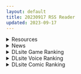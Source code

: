 ```yaml
---
layout: default
title: 20230917 RSS Reader
updated: 2023-09-17
---
```


<details class='content-parent'>
<summary>
Resources
</summary>
<details class='content-child'>
<summary>
<span class='rss-title'> [无修正][未知字幕组][バニラ] となりのお姉さん 1+2 </span> <a class='rss-link' href='https://gmgard.com/gm123609' target='_blank'>&nbsp;</a>
<div class='rss-published'> 🕛 20230916 12:35:45</div>
</summary>
<img src="https://iili.io/JHj7ggn.gif" /><br /><p>男主为了想见到童年遇到的大姐姐 所经历的一系列事</p>
</details>
<details class='content-child'>
<summary>
<span class='rss-title'> [無盡黃油!!再開!!!]霸屏NG网TOP1近二十年的Flash黄油 </span> <a class='rss-link' href='https://gmgard.com/gm123608' target='_blank'>&nbsp;</a>
<div class='rss-published'> 🕛 20230916 09:54:44</div>
</summary>
<img src="https://i.postimg.cc/R04pT0PF/FNF-NEW-1.png" /><br /><p>初看本文者推荐查看前文：</p>
</details>
<details class='content-child'>
<summary>
<span class='rss-title'> [官中][RJ01081301][ぺぺろんちーの]冒険者の宿へようこそ!2 </span> <a class='rss-link' href='https://gmgard.com/gm123607' target='_blank'>&nbsp;</a>
<div class='rss-published'> 🕛 20230916 05:13:07</div>
</summary>
<img src="https://static.gmgard.us/Images/upload/14918161010567466.jpg" /><br /><p>这款神级经营SLG居然今天出第二部了推荐给大家价值170元

欢迎来到冒险者旅馆2 DL官方中文版

游戏概述：
这是一款由[ぺぺろんちーの]社团制作的日式SLG大型游戏。
游戏内容丰富的一批，粗略估计需要五个小时以上游戏时间。
各种事件非常丰富，每个角色都有超过社保CG！
独特的SLG经营+睡奸玩法，也是新鲜感十足！
可以说是非常值得体验的大作SLG游戏！总之不玩就是亏！
进入游戏不是中文的左上</p>
</details>
<details class='content-child'>
<summary>
<span class='rss-title'> [自购][RJ406835][Riez-ON]駆動妖精アイディールレイズ </span> <a class='rss-link' href='https://gmgard.com/gm123605' target='_blank'>&nbsp;</a>
<div class='rss-published'> 🕛 20230916 05:08:26</div>
</summary>
<img src="https://static.gmgard.us/Images/upload/17364160203227710.jpg" /><br /><p>驱动妖精.jpg她终于在0点发售了</p>
</details>

</details>
<details class='content-parent'>
<summary>
News
</summary>

</details>
<details class='content-parent'>
<summary>
DLsite Game Ranking
</summary>
<details class='content-child'>
<summary>
<span class='rss-title'> 駆動妖精アイディールレイズ [Riez-ON] </span> <a class='rss-link' href='https://www.dlsite.com/maniax/work/=/product_id/RJ406835.html' target='_blank'>&nbsp;</a>
<div class='rss-published'> 🕛 20230917 13:09:09</div>
</summary>
<img src ="http://img.dlsite.jp/modpub/images2/work/doujin/RJ407000/RJ406835_img_main.jpg"/><br/>「舞え、超音速の機械妖精」近未来SFハイスピード3Dアクションへようこそ
</details>
<details class='content-child'>
<summary>
<span class='rss-title'> 冒険者の宿へようこそ!2 [ぺぺろんちーの] </span> <a class='rss-link' href='https://www.dlsite.com/maniax/work/=/product_id/RJ01081301.html' target='_blank'>&nbsp;</a>
<div class='rss-published'> 🕛 20230917 13:09:09</div>
</summary>
<img src ="http://img.dlsite.jp/modpub/images2/work/doujin/RJ01082000/RJ01081301_img_main.jpg"/><br/>新たな冒険者の宿へお待ちしております。
</details>
<details class='content-child'>
<summary>
<span class='rss-title'> 通勤道中であの娘がみだらな行為をしてくる話【アニメ版】 [噓つき屋別館] </span> <a class='rss-link' href='https://www.dlsite.com/maniax/work/=/product_id/RJ01084296.html' target='_blank'>&nbsp;</a>
<div class='rss-published'> 🕛 20230917 13:09:09</div>
</summary>
<img src ="http://img.dlsite.jp/modpub/images2/work/doujin/RJ01085000/RJ01084296_img_main.jpg"/><br/>毎日億劫な通勤電車の中、いつも向かいに座っているあの娘。彼女はある日、あなたに向かってスカートをまくってパンツを見せつけてきた。毎朝パンツを見せつけられ彼女のエロさにハマっていってしまう…… もっと”イイコト”を期待して隣に座ってみると、期待に応えるように今度手コキをしてくれた。どうやら彼女もこの行為を楽しんでいる様子……
</details>
<details class='content-child'>
<summary>
<span class='rss-title'> WHISPERER [GuroGameGuy] </span> <a class='rss-link' href='https://www.dlsite.com/maniax/work/=/product_id/RJ01096672.html' target='_blank'>&nbsp;</a>
<div class='rss-published'> 🕛 20230917 13:09:09</div>
</summary>
<img src ="http://img.dlsite.jp/modpub/images2/work/doujin/RJ01097000/RJ01096672_img_main.jpg"/><br/>ハンター族のヒロインは、悪魔と未知の疫病によって侵された人間の大陸を救うため、一人で戦いに身を投じます。しかし、王国の地下にはより深い秘密が隠されており、彼女を待ち受ける未知の脅威が襲ってくる。
</details>
<details class='content-child'>
<summary>
<span class='rss-title'> 護身術道場 秘密のNTRレッスン -葵編- [WAKUWAKU] </span> <a class='rss-link' href='https://www.dlsite.com/maniax/work/=/product_id/RJ01083821.html' target='_blank'>&nbsp;</a>
<div class='rss-published'> 🕛 20230917 13:09:09</div>
</summary>
<img src ="http://img.dlsite.jp/modpub/images2/work/doujin/RJ01084000/RJ01083821_img_main.jpg"/><br/>護身術道場 秘密のNTRレッスンのDLCをプレイする為には、別途ゲーム本体が必要です。山神の娘である葵ちゃんと主人公のストーリーを描いています。
</details>

</details>
<details class='content-parent'>
<summary>
DLsite Voice Ranking
</summary>
<details class='content-child'>
<summary>
<span class='rss-title'> 通勤道中であの娘がみだらな行為をしてくる話【ASMRボイスドラマ版】 [噓つき屋別館] </span> <a class='rss-link' href='https://www.dlsite.com/maniax/work/=/product_id/RJ01084305.html' target='_blank'>&nbsp;</a>
<div class='rss-published'> 🕛 20230917 13:09:13</div>
</summary>
<img src ="http://img.dlsite.jp/modpub/images2/work/doujin/RJ01085000/RJ01084305_img_main.jpg"/><br/>毎日億劫な通勤電車の中、いつも向かいに座っているあの娘。彼女はある日、あなたに向かってスカートをまくってパンツを見せつけてきた。毎朝パンツを見せつけられ彼女のエロさにハマっていってしまう…… もっと”イイコト”を期待して隣に座ってみると、期待に応えるように今度手コキをしてくれた。どうやら彼女もこの行為を楽しんでいる様子……
</details>
<details class='content-child'>
<summary>
<span class='rss-title'> 【碧蓝航线ASMR】治愈指挥官小队！修女怨仇的温柔音感疗愈 [アトリエメール] </span> <a class='rss-link' href='https://www.dlsite.com/maniax/work/=/product_id/RJ01096844.html' target='_blank'>&nbsp;</a>
<div class='rss-published'> 🕛 20230917 13:09:13</div>
</summary>
<img src ="http://img.dlsite.jp/modpub/images2/work/doujin/RJ01097000/RJ01096844_img_main.jpg"/><br/>「啊呀，真巧…不，这算是必然吧？」
</details>
<details class='content-child'>
<summary>
<span class='rss-title'> 下课后陪睡俱乐部～在双JK和叶和和歌的胸枕上舒服地休息～ [青春×フェティシズム] </span> <a class='rss-link' href='https://www.dlsite.com/maniax/work/=/product_id/RJ01088442.html' target='_blank'>&nbsp;</a>
<div class='rss-published'> 🕛 20230917 13:09:13</div>
</summary>
<img src ="http://img.dlsite.jp/modpub/images2/work/doujin/RJ01089000/RJ01088442_img_main.jpg"/><br/>超密接陪睡场景♪「交给我吧?」「我,也会努力的」 这次是夜晚下课后的色色陪睡体验!会温柔地引导您的积极&清纯JK组合。 积极JK和叶,和拥有色色胸部的和歌会在您耳边甜甜低语诱导您边射精边舒服地睡去♪
</details>
<details class='content-child'>
<summary>
<span class='rss-title'> 【ASMR音聲】與妹妹的同居日常【中文音聲】 [雲際線工作室] </span> <a class='rss-link' href='https://www.dlsite.com/maniax/work/=/product_id/RJ01092843.html' target='_blank'>&nbsp;</a>
<div class='rss-published'> 🕛 20230917 13:09:13</div>
</summary>
<img src ="http://img.dlsite.jp/modpub/images2/work/doujin/RJ01093000/RJ01092843_img_main.jpg"/><br/>某天你醒來之後發現自己變成了悠白的哥哥,與悠白度過了一個有點日常但又有些異常的日子。
</details>
<details class='content-child'>
<summary>
<span class='rss-title'> 【碧藍航線ASMR】治愈指揮官小隊！修女怨仇的溫柔音感療愈 [アトリエメール] </span> <a class='rss-link' href='https://www.dlsite.com/maniax/work/=/product_id/RJ01096846.html' target='_blank'>&nbsp;</a>
<div class='rss-published'> 🕛 20230917 13:09:13</div>
</summary>
<img src ="http://img.dlsite.jp/modpub/images2/work/doujin/RJ01097000/RJ01096846_img_main.jpg"/><br/>「啊呀，真巧…不，這算是必然吧？」
</details>

</details>
<details class='content-parent'>
<summary>
DLsite Comic Ranking
</summary>
<details class='content-child'>
<summary>
<span class='rss-title'> まんこく武術会3〜鬼逝き⭐くノ一拷問編〜 [岡本画伯] </span> <a class='rss-link' href='https://www.dlsite.com/maniax/work/=/product_id/RJ01093491.html' target='_blank'>&nbsp;</a>
<div class='rss-published'> 🕛 20230917 13:09:16</div>
</summary>
<img src ="http://img.dlsite.jp/modpub/images2/work/doujin/RJ01094000/RJ01093491_img_main.jpg"/><br/>女子高生くノ一 が魔人を絶滅させるべく立ち上がった! しかし返り討ちに遭い、魔人たちの【快楽忍術】の餌食になってしまう・・!
</details>
<details class='content-child'>
<summary>
<span class='rss-title'> 共墮2～發誓結婚的女友被人奪走的我最終也一同雌墮的末路～ [トランス・トリビューン] </span> <a class='rss-link' href='https://www.dlsite.com/maniax/work/=/product_id/RJ01090245.html' target='_blank'>&nbsp;</a>
<div class='rss-published'> 🕛 20230917 13:09:16</div>
</summary>
<img src ="http://img.dlsite.jp/modpub/images2/work/doujin/RJ01091000/RJ01090245_img_main.jpg"/><br/>「成對」墮落的兩人,其結局是……!?男女雙方一同被人寢取的·女裝雌墮物語!!
</details>
<details class='content-child'>
<summary>
<span class='rss-title'> 飯犯トラベラーズ 博多集団レ●プ旅行 同人誌版 [STUDIOふあん] </span> <a class='rss-link' href='https://www.dlsite.com/maniax/work/=/product_id/RJ301771.html' target='_blank'>&nbsp;</a>
<div class='rss-published'> 🕛 20230917 13:09:16</div>
</summary>
<img src ="http://img.dlsite.jp/modpub/images2/work/doujin/RJ302000/RJ301771_img_main.jpg"/><br/>男3人、博多をぶらりグルメ&レイプの旅134ページ。
</details>
<details class='content-child'>
<summary>
<span class='rss-title'> メイド教育3-没落貴族瑠璃川椿- [きょくちょ局] </span> <a class='rss-link' href='https://www.dlsite.com/maniax/work/=/product_id/RJ417751.html' target='_blank'>&nbsp;</a>
<div class='rss-published'> 🕛 20230917 13:09:16</div>
</summary>
<img src ="http://img.dlsite.jp/modpub/images2/work/doujin/RJ418000/RJ417751_img_main.jpg"/><br/>『メイド教育。』第三弾! 昨晩の『教育』から一夜明け、ご主人様に呼び出された元貴族、瑠璃川 椿は、後輩が側にいるにも関わらず、廊下で手淫され想像以上に感じてしまう…。 自分の身体の変化に戸惑いつつも、貴族の誇りを失わぬように気丈に振る舞う椿… 。だが、毎日続く変態的なメイド教育に、次第に心と身体を快楽に蝕まれていく…!  恥辱にまみれた表情を浮かべ白く柔らかいおっぱいをさらす元令嬢の痴態をぜひご堪能くださいっ!
</details>
<details class='content-child'>
<summary>
<span class='rss-title'> Bokki like a rock [F.W.ZHolic] </span> <a class='rss-link' href='https://www.dlsite.com/maniax/work/=/product_id/RJ01087760.html' target='_blank'>&nbsp;</a>
<div class='rss-published'> 🕛 20230917 13:09:16</div>
</summary>
<img src ="http://img.dlsite.jp/modpub/images2/work/doujin/RJ01088000/RJ01087760_img_main.jpg"/><br/>ふたなりぼっちちゃん
</details>

</details>
